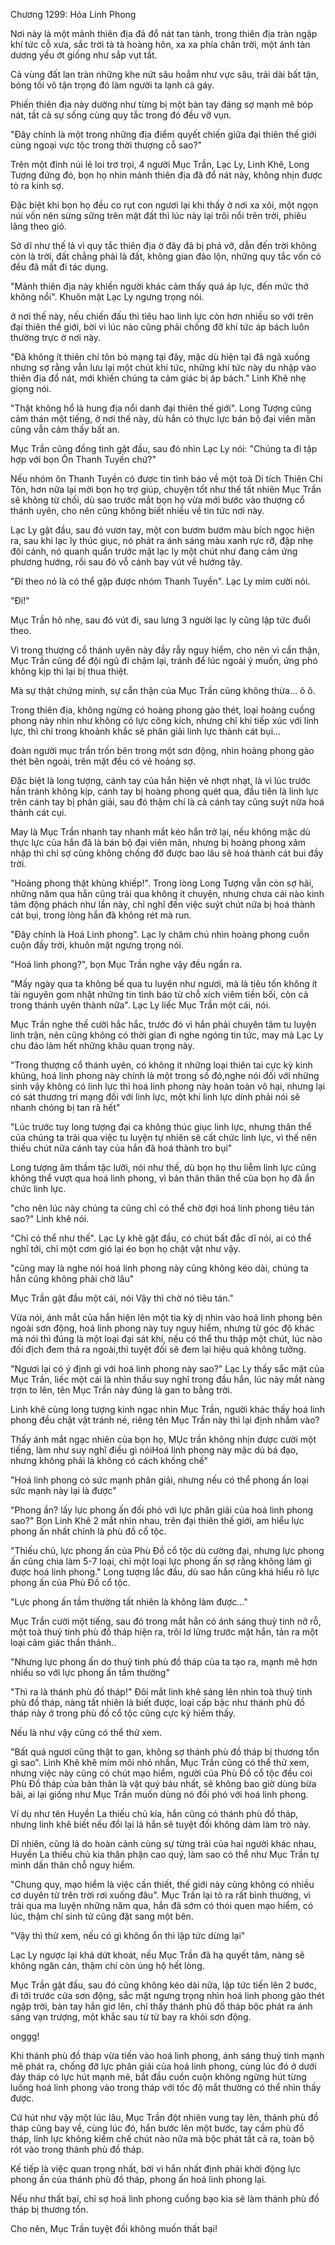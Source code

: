




Chương 1299: Hóa Linh Phong


Nơi này là một mảnh thiên địa đã đổ nát tan tành, trong thiên địa tràn ngập khí tức cỗ xưa, sắc trời tà tà hoàng hôn, xa xa phía chân trời, một ánh tàn dương yếu ớt giống như sắp vụt tắt.

Cả vùng đất lan tràn những khe nứt sâu hoắm như vực sâu, trải dài bất tận, bóng tối vô tận trọng đó làm người ta lạnh cả gáy.

Phiến thiên địa này dường như từng bị một bàn tay đáng sợ mạnh mẽ bóp nát, tầt cả sự sống cùng quy tắc trong đó đều vỡ vụn.

"Đây chính là một trong những địa điểm quyết chiến giữa đại thiên thế giới cùng ngoại vực tộc trong thời thượng cỗ sao?"

Trẽn một đỉnh núi lẻ loi trơ trọi, 4 người Mục Trần, Lạc Ly, Linh Khê, Long Tượng đứng đó, bọn họ nhìn mảnh thiên địa đã đổ nát này, không nhịn được tỏ ra kinh sợ.

Đặc biệt khi bọn họ đều co rụt con ngươi lại khi thấy ở nơi xa xôi, một ngọn núi vốn nên sừng sững trên mặt đất thì lúc này lại trôi nổi trẽn trời, phiêu lãng theo gió.

Sở dĩ như thế lả vì quy tắc thiên địa ờ đây đã bị phá vỡ, dẫn đến trời không còn là trời, đất chẳng phải là đất, không gian đảo lộn, những quy tắc vốn có đều đã mất đi tác dụng.

"Mảnh thiên địa này khiến người khác cảm thấy quá áp lực, đến mức thở không nổi". Khuôn mặt Lạc Ly ngưng trọng nói.

ở nơi thế này, nếu chiến đấu thì tiêu hao linh lực còn hơn nhiều so với trên đại thiên thế giới, bời vì lúc nào cũng phải chống đỡ khí tức áp bách luôn thường trực ờ nơi này.

"Đã không ít thiên chí tôn bỏ mạng tại đây, mặc dù hiện tại đã ngã xuống nhưng sợ rằng vẫn lưu lại một chút khí tức, những khí tức này du nhập vào thiên địa đổ nát, mới khiến chúng ta cảm giác bị áp bách." Linh Khê nhẹ giọng nói.

"Thật không hổ là hung địa nổi danh đại thiên thế giới". Long Tượng cũng cảm thán một tiếng, ở nơi thế này, dù hắn có thực lực bán bộ đại viên mãn cũng vẫn cảm thấy bất an.

Mục Trần cũng đồng tình gật đầu, sau đó nhìn Lạc Ly nói: "Chúng ta đi tập hợp với bọn Ôn Thanh Tuyền chứ?"

Nếu nhóm ôn Thanh Tuyền có được tin tình báo về một toà Di tích Thiên Chí Tôn, hơn nữa lại mời bọn họ trợ giúp, chuyện tốt như thế tất nhiên Mục Trần sẽ không từ chối, dù sao trước mắt bọn họ vừa mới bước vào thượng cổ thánh uyên, cho nên cũng không biết nhiều về tin tức nơi này.

Lạc Ly gật đầu, sau đó vươn tay, một con bươm bướm màu bích ngọc hiện ra, sau khi lạc ly thúc giục, nó phát ra ánh sáng màu xanh rực rỡ, đập nhẹ đôi cánh, nó quanh quẩn trước mặt lạc ly một chút như đang cảm ứng phương hướng, rồi sau đó vỗ cánh bay vút về hướng tây.

"Đi theo nó là có thể gặp được nhóm Thanh Tuyền". Lạc Ly mỉm cười nói.

"Đi!"

Mục Trần hô nhẹ, sau đó vút đi, sau lưng 3 người lạc ly cũng lập tức đuổi theo.

Vì trong thượng cổ thánh uyên này đầy rẫy nguy hiểm, cho nên vì cẩn thận, Mục Trần cũng để đội ngũ đi chậm lại, tránh để lúc ngoài ý muốn, ứng phó không kịp thì lại bị thua thiệt.

Mà sự thật chứng minh, sự cẩn thận của Mục Trần cũng không thừa... ô ô.

Trong thiên địa, không ngừng có hoàng phong gào thét, loại hoàng cuồng phong này nhìn như không có lực công kích, nhưng chỉ khi tiếp xúc với linh lực, thì chỉ trong khoảnh khắc sẽ phân giải linh lực thành cát bụi...

đoàn người mục trần trốn bên trong một sơn động, nhìn hoàng phong gào thét bên ngoài, trên mặt đều có vẻ hoảng sợ.

Đặc biệt là long tượng, cánh tay của hắn hiện vẻ nhợt nhạt, là vì lúc trước hắn tránh không kịp, cánh tay bị hoàng phong quét qua, đầu tiên là linh lực trên cánh tay bị phân giải, sau đó thậm chí là cả cánh tay cũng suýt nữa hoá thành cát cụi.

May là Mục Trần nhanh tay nhanh mắt kéo hắn trở lại, nếu không mặc dù thực lực của hắn đã là bán bộ đại viên mãn, nhưng bị hoàng phong xâm nhập thì chỉ sợ cũng không chống đỡ được bao lâu sẽ hoá thành cát bui đầy trời.

"Hoàng phong thật khủng khiếp!". Trong lòng Long Tượng vẫn còn sợ hãi, những năm qua hắn cũng trải qua không ít chuyện, nhưng chưa cái nào kinh tâm động phách như lần này, chỉ nghĩ đến việc suýt chút nữa bị hoá thành cát bụi, trong lòng hắn đã không rét mà run.

"Đây chính là Hoá Linh phong". Lạc ly chăm chú nhìn hoàng phong cuồn cuộn đầy trời, khuôn mặt ngưng trọng nói.

"Hoá linh phong?", bọn Mục Trần nghe vậy đều ngẩn ra.

"Mấy ngày qua ta không bế qua tu luyện như ngươi, mà là tiêu tốn không ít tài nguyên gom nhặt những tin tình báo từ chỗ xích viêm tiền bối, còn cả trong thánh uyên thành nữa". Lạc Ly liếc Mục Trần một cái, nói.

Mục Trần nghe thế cười hắc hắc, trước đó vì hắn phải chuyên tâm tu luyện linh trận, nên cũng không có thời gian đi nghe ngóng tin tức, may mà Lạc Ly chu đáo làm hết những khâu quan trọng này.

"Trong thượng cổ thánh uyên, có không ít những loại thiên tai cực kỳ kinh khủng, hoá linh phong này chính là một trong số đó,nghe nói đối với những sinh vậy không có linh lực thì hoá linh phong này hoàn toàn vô hại, nhưng lại có sát thương trí mạng đối với linh lực, một khi linh lực dính phải nói sẽ nhanh chóng bị tan rã hết"

"Lúc trước tuy long tượng đại ca không thúc giục linh lực, nhưng thân thể của chúng ta trải qua việc tu luyện tự nhiên sẽ cất chức linh lực, vì thế nên thiếu chút nữa cánh tay của hắn đã hoá thành tro bụi"

Long tượng âm thầm tặc lưỡi, nói như thế, dù bọn họ thu liễm linh lực cũng không thể vượt qua hoá linh phong, vì bản thân thân thể của bọn họ đã ẩn chức linh lực.

"cho nên lúc này chúng ta cũng chỉ có thể chờ đợi hoá linh phong tiêu tán sao?" Linh khê nói.

"Chỉ có thể như thế". Lạc Ly khẽ gật đầu, có chút bất đắc dĩ nói, ai có thể nghĩ tới, chỉ một cơm gió lại éo bọn họ chật vật như vậy.

"cũng may là nghe nói hoá linh phong này cũng không kéo dài, chúng ta hẳn cũng không phải chờ lâu"

Mục Trần gật đầu một cái, nói Vậy thì chờ nó tiêu tán."

Vừa nói, ánh mắt của hắn hiện lên một tia kỳ dị nhìn vào hoá linh phong bên ngoài sơn động, hoá linh phong này tuy nguy hiểm, nhưng từ góc độ khác mà nói thì đúng là một loại đại sát khí, nếu có thể thu thập một chút, lúc nào đối địch đem thả ra ngoài,thì tuyệt đối sẽ đem lại hiệu quả không tưởng.

"Ngươi lại có ý định gì với hoá linh phong này sao?" Lạc Ly thấy sắc mặt của Mục Trần, liếc một cái là nhìn thấu suy nghĩ trong đầu hắn, lúc này mắt nàng trợn to lên, tên Mục Trần này đúng lả gan to bằng trời.

Linh khê cùng long tượng kinh ngạc nhìn Mục Trần, người khác thấy hoá linh phong đều chật vật tránh né, riêng tên Mục Trần này thì lại định nhắm vào?

Thấy ánh mắt ngạc nhiên của bọn họ, MỤc trần không nhịn được cười một tiếng, làm như suy nghĩ điều gì nóiHoá linh phong này mặc dù bá đạo, nhưng không phải là không có cách khống chế"

"Hoá linh phong có sức mạnh phân giải, nhưng nếu có thể phong ấn loại sức mạnh này lại là được"

"Phong ần? lấy lực phong ấn đối phó với lực phân giải của hoá linh phong sao?" Bọn Linh Khê 2 mắt nhìn nhau, trên đại thiên thế giới, am hiểu lực phong ấn nhất chính là phù đồ cổ tộc.

"Thiếu chủ, lực phong ấn của Phù Đồ cổ tộc dù cường đại, nhưng lực phong ấn cũng chia làm 5-7 loại, chỉ một loại lực phong ấn sợ rằng không làm gì được hoá linh phong." Long tượng lắc đầu, dù sao hắn cũng khá hiểu rõ lực phong ấn của Phù Đồ cổ tộc.

"Lực phong ấn tầm thường tất nhiên là không làm được..."

Mục Trần cười một tiếng, sau đó trong mắt hắn có ánh sáng thuỷ tinh nở rỗ, một toà thuỷ tinh phù đồ tháp hiện ra, trôi lơ lửng trước mặt hắn, tản ra một loại cảm giác thần thánh..

"Nhưng lực phong ấn do thuỷ tinh phù đồ tháp của ta tạo ra, mạnh mẽ hơn nhiều so với lực phong ấn tầm thường"

"Thì ra là thánh phù đồ tháp!" Đôi mắt linh khê sáng lên nhìn toà thuỷ tinh phù đồ tháp, nàng tất nhiên là biết được, loại cấp bậc như thánh phù đồ tháp này ở trong phù đồ cổ tộc cũng cực kỳ hiếm thấy.

Nếu là như vậy cũng có thể thử xem.

"Bất quá ngươi cũng thật to gan, không sợ thánh phù đồ tháp bị thương tổn gì sao". Linh Khê khẽ mím môi nhỏ nhắn, Mục Trần cũng có thể thử xem, nhưng việc này cũng có chút mạo hiểm, người của Phù Đồ cổ tộc đều coi Phù Đồ tháp của bản thân là vật quý báu nhất, sẽ không bao giờ dùng bừa bãi, ai lại giống như Mục Trần muốn dùng nó đối phó với hoá linh phong.

Ví dụ như tên Huyền La thiếu chủ kia, hắn cũng có thánh phù đồ tháp, nhưng linh khê biết nếu đổi lại là hắn sẽ tuyệt đối không dám làm trò này.

Dĩ nhiên, cũng lả do hoàn cảnh cùng sự từng trải của hai người khác nhau, Huyền La thiếu chủ kia thân phận cao quý, làm sao có thể như Mục Trần tự mình dấn thân chỗ nguy hiểm.

"Chung quy, mạo hiểm là việc cần thiết, thế giới này cũng không có nhiều cơ duyên từ trên trời rơi xuống đâu". Mục Trần lại tỏ ra rất bình thường, vì trải qua ma luyện những năm qua, hắn đã sớm có thói quen mạo hiểm, có lúc, thậm chí sinh tử cũng đặt sang một bên.

"Vậy thì thử xem, nếu có gì không ổn thì lập tức dừng lại"

Lạc Ly ngược lại khá dứt khoát, nếu Mục Trần đã hạ quyết tâm, nàng sẽ không ngăn cản, thậm chí còn ủng hộ hết lòng.

Mục Trần gật đầu, sau đó cũng không kéo dài nữa, lập tức tiến lên 2 bước, đi tới trước cửa sơn động, sắc mặt ngưng trọng nhìn hoá linh phong gào thét ngập trời, bàn tay hắn giơ lên, chỉ thấy thánh phù đồ tháp bộc phát ra ánh sáng vạn trượng, một khắc sau từ từ bay ra khỏi sơn động.

onggg!

Khi thánh phù đồ tháp vừa tiến vào hoá linh phong, ánh sáng thuỷ tinh mạnh mẽ phát ra, chống đỡ lực phân giải của hoá linh phong, cùng lúc đó ở dưới đáy tháp có lực hút mạnh mẽ, bắt đầu cuồn cuộn không ngừng hút từng luồng hoá linh phong vào trong tháp với tốc độ mắt thường có thể nhìn thấy được.

Cứ hút như vậy một lúc lâu, Mục Trần đột nhiên vung tay lên, thánh phù đồ tháp cũng bay về, cùng lúc đó, hắn bước lên một bước, tay cầm phù đồ tháp, linh lực không kiềm chế chút nào nữa mà bộc phát tất cả ra, toàn bộ rót vào trong thánh phù đồ tháp.

Kế tiếp là việc quan trọng nhất, bời vì hắn nhất định phải khời động lực phong ấn của thánh phù đồ tháp, phong ấn hoá linh phong lại.

Nếu như thất bại, chỉ sợ hoá linh phong cuồng bạo kia sẽ làm thánh phù đồ tháp bị thương tổn.

Cho nên, Mục Trần tuyệt đối không muốn thất bại!




